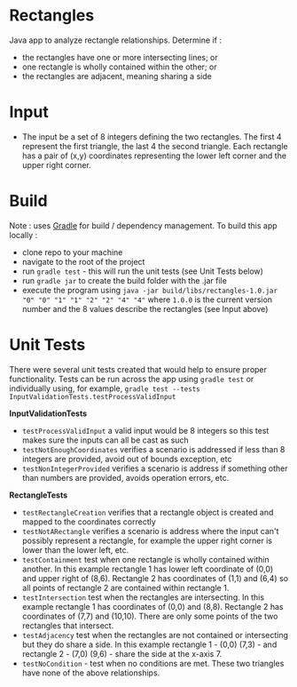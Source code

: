 # Rectangles

Java app to analyze rectangle relationships.  Determine if :
- the rectangles have one or more intersecting lines; or
- one rectangle is wholly contained within the other; or
- the rectangles are adjacent, meaning sharing a side

# Input
- The input  be a set of 8 integers defining the two rectangles.  The first 4 represent the first triangle, the last 4 
the second triangle.  Each rectangle has a pair of (x,y) coordinates representing the lower left corner and the upper 
right corner.

# Build
Note : uses [Gradle](https://gradle.org/) for build / dependency management.
To build this app locally :
- clone repo to your machine
- navigate to the root of the project
- run `gradle test` - this will run the unit tests (see Unit Tests below)
- run `gradle jar` to create the build folder with the .jar file
- execute the program using `java -jar build/libs/rectangles-1.0.jar "0" "0" "1" "1" "2" "2" "4" "4"` where `1.0.0` is
the current version number and the 8 values describe the rectangles (see Input above)

# Unit Tests
There were several unit tests created that would help to ensure proper functionality.  Tests can be run across the app
using `gradle test` or individually using, for example, `gradle test --tests InputValidationTests.testProcessValidInput`

**InputValidationTests**
- `testProcessValidInput` a valid input would be 8 integers so this test makes sure the inputs can all be cast as such
- `testNotEnoughCoordinates` verifies a scenario is addressed if less than 8 integers are provided, avoid out of bounds exception, etc
- `testNonIntegerProvided` verifies a scenario is address if something other than numbers are provided, avoids operation errors, etc.

**RectangleTests**
- `testRectangleCreation` verifies that a rectangle object is created and mapped to the coordinates correctly
- `testNotARectangle` verifies a scenario is address where the input can't possibly represent a rectangle, for
example the upper right corner is lower than the lower left, etc.
- `testContainment` test when one rectangle is wholly contained within another.  In this example rectangle 1 has lower left
coordinate of (0,0) and upper right of (8,6).  Rectangle 2 has coordinates of (1,1) and (6,4) so all points of rectangle 2 are
contained within rectangle 1.
- `testIntersection` test when the rectangles are intersecting.  In this example rectangle 1 has coordinates of (0,0) and (8,8).
Rectangle 2 has coordinates of (7,7) and (10,10).  There are only some points of the two rectangles that intersect.
- `testAdjacency` test when the rectangles are not contained or intersecting but they do share a side.  In this example
rectangle 1 - (0,0) (7,3) - and rectangle 2 - (7,0) (9,6) - share the side at the x-axis 7.
- `testNoCondition` - test when no conditions are met.  These two triangles have none of the above relationships.